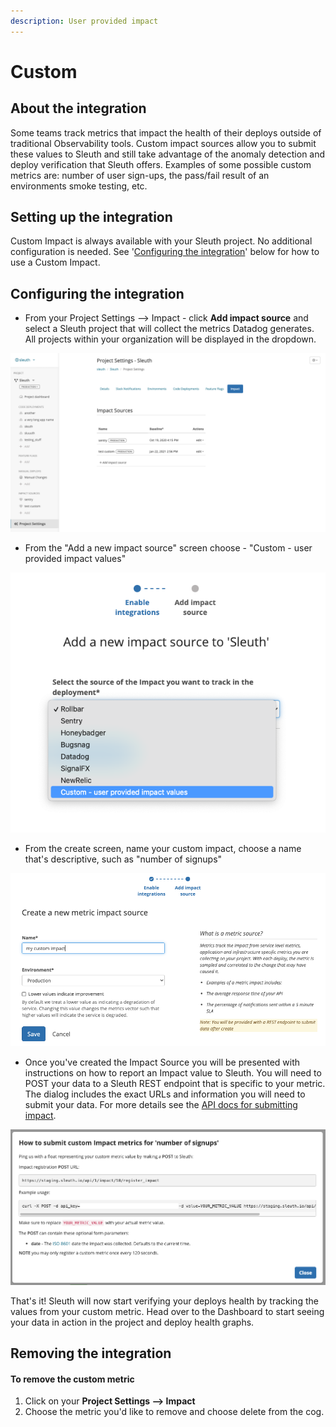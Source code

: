 ```yaml
---
description: User provided impact
---
```


# Custom

## About the integration

Some teams track metrics that impact the health of their deploys outside of traditional Observability tools. Custom impact sources allow you to submit these values to Sleuth and still take advantage of the anomaly detection and deploy verification that Sleuth offers. Examples of some possible custom metrics are: number of user sign-ups, the pass/fail result of an environments smoke testing, etc. 

## Setting up the integration

Custom Impact is always available with your Sleuth project. No additional configuration is needed. See '[Configuring the integration](https://app.gitbook.com/@sleuth/s/sleuth/~/drafts/-MS-YGXPuGnJwPuVAHp1/integrations-1/impact-sources/metrics/custom#configuring-the-integration)' below for how to use a Custom Impact.

## Configuring the integration

* From your Project Settings --&gt; Impact - click **Add impact source** and select a Sleuth project that will collect the metrics Datadog generates. All projects within your organization will be displayed in the dropdown. 

![](../../../.gitbook/assets/screen-shot-2021-01-26-at-2.04.15-pm.png)

* From the "Add a new impact source" screen choose - "Custom - user provided impact values"

![](../../../.gitbook/assets/screen-shot-2021-01-26-at-2.08.29-pm.png)

* From the create screen, name your custom impact, choose a name that's descriptive, such as "number of signups"

![](../../../.gitbook/assets/add-metric-impact-source-sleuth-2021-01-26-14-10-42.png)

* Once you've created the Impact Source you will be presented with instructions on how to report an Impact value to Sleuth. You will need to POST your data to a Sleuth REST endpoint that is specific to your metric. The dialog includes the exact URLs and information you will need to submit your data. For more details see the [API docs for submitting impact](https://help.sleuth.io/sleuth-api#custom-impact-registration).

![](../../../.gitbook/assets/project-settings-sleuth-sleuth-2021-01-26-14-13-07.png)

That's it! Sleuth will now start verifying your deploys health by tracking the values from your custom metric. Head over to the Dashboard to start seeing your data in action in the project and deploy health graphs.

## Removing the integration

#### To remove the custom metric

1. Click on your **Project Settings --&gt; Impact**
2. Choose the metric you'd like to remove and choose delete from the cog.

